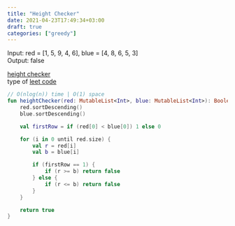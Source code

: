```yaml
---
title: "Height Checker"
date: 2021-04-23T17:49:34+03:00
draft: true
categories: ["greedy"]
---
```


Input: red = [1, 5, 9, 4, 6], blue = [4, 8, 6, 5, 3] \
Output: false

[height checker](https://github.com/solairerove/algs4-leprosorium/blob/master/src/main/kotlin/com/github/solairerove/algs4/leprosorium/greedy/HeightChecker.kt) \
type of [leet code](https://leetcode.com/problems/height-checker/)

```kotlin
// O(nlog(n)) time | O(1) space
fun heightChecker(red: MutableList<Int>, blue: MutableList<Int>): Boolean {
    red.sortDescending()
    blue.sortDescending()

    val firstRow = if (red[0] < blue[0]) 1 else 0

    for (i in 0 until red.size) {
        val r = red[i]
        val b = blue[i]

        if (firstRow == 1) {
            if (r >= b) return false
        } else {
            if (r <= b) return false
        }
    }

    return true
}
```
